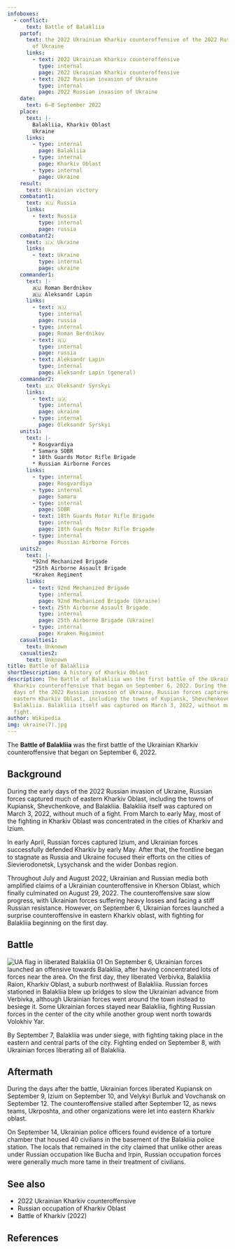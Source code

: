 ```yaml
---
infoboxes:
  - conflict:
      text: Battle of Balakliia
    partof:
      text: the 2022 Ukrainian Kharkiv counteroffensive of the 2022 Russian invasion
        of Ukraine
      links:
        - text: 2022 Ukrainian Kharkiv counteroffensive
          type: internal
          page: 2022 Ukrainian Kharkiv counteroffensive
        - text: 2022 Russian invasion of Ukraine
          type: internal
          page: 2022 Russian invasion of Ukraine
    date:
      text: 6–8 September 2022
    place:
      text: |-
        Balakliia, Kharkiv Oblast
        Ukraine
      links:
        - type: internal
          page: Balakliia
        - type: internal
          page: Kharkiv Oblast
        - type: internal
          page: Ukraine
    result:
      text: Ukrainian victory
    combatant1:
      text: 🇷🇺 Russia
      links:
        - text: Russia
          type: internal
          page: russia
    combatant2:
      text: 🇺🇦 Ukraine
      links:
        - text: Ukraine
          type: internal
          page: ukraine
    commander1:
      text: |-
        🇷🇺 Roman Berdnikov 
        🇷🇺 Aleksandr Lapin
      links:
        - text: 🇷🇺
          type: internal
          page: russia
        - type: internal
          page: Roman Berdnikov
        - text: 🇷🇺
          type: internal
          page: russia
        - text: Aleksandr Lapin
          type: internal
          page: Aleksandr Lapin (general)
    commander2:
      text: 🇺🇦 Oleksandr Syrskyi
      links:
        - text: 🇺🇦
          type: internal
          page: ukraine
        - type: internal
          page: Oleksandr Syrskyi
    units1:
      text: |-
        * Rosgvardiya
        * Samara SOBR 
        * 18th Guards Motor Rifle Brigade
        * Russian Airborne Forces
      links:
        - type: internal
          page: Rosgvardiya
        - type: internal
          page: Samara
        - type: internal
          page: SOBR
        - text: 18th Guards Motor Rifle Brigade
          type: internal
          page: 18th Guards Motor Rifle Brigade
        - type: internal
          page: Russian Airborne Forces
    units2:
      text: |-
        *92nd Mechanized Brigade 
        *25th Airborne Assault Brigade 
        *Kraken Regiment
      links:
        - text: 92nd Mechanized Brigade
          type: internal
          page: 92nd Mechanized Brigade (Ukraine)
        - text: 25th Airborne Assault Brigade
          type: internal
          page: 25th Airborne Brigade (Ukraine)
        - type: internal
          page: Kraken Regiment
    casualties1:
      text: Unknown
    casualties2:
      text: Unknown
title: Battle of Balakliia
shortDescription: A history of Kharkiv Oblast
description: The Battle of Balakliia was the first battle of the Ukrainian
  Kharkiv counteroffensive that began on September 6, 2022. During the early
  days of the 2022 Russian invasion of Ukraine, Russian forces captured much of
  eastern Kharkiv Oblast, including the towns of Kupiansk, Shevchenkove, and
  Balakliia. Balakliia itself was captured on March 3, 2022, without much of a
  fight.
author: Wikipedia
img: ukraine(7).jpg
---
```

        
The **Battle of Balakliia** was the first battle of the Ukrainian Kharkiv counteroffensive that began on September 6, 2022.

## Background
During the early days of the 2022 Russian invasion of Ukraine, Russian forces captured much of eastern Kharkiv Oblast, including the towns of Kupiansk, Shevchenkove, and Balakliia. Balakliia itself was captured on March 3, 2022, without much of a fight. From March to early May, most of the fighting in Kharkiv Oblast was concentrated in the cities of Kharkiv and Izium.

In early April, Russian forces captured Izium, and Ukrainian forces successfully defended Kharkiv by early May. After that, the frontline began to stagnate as Russia and Ukraine focused their efforts on the cities of Sievierodonetsk, Lysychansk and the wider Donbas region.

Throughout July and August 2022, Ukrainian and Russian media both amplified claims of a Ukrainian counteroffensive in Kherson Oblast, which finally culminated on August 29, 2022. The counteroffensive saw slow progress, with Ukrainian forces suffering heavy losses and facing a stiff Russian resistance. However, on September 6, Ukrainian forces launched a surprise counteroffensive in eastern Kharkiv oblast, with fighting for Balakliia beginning on the first day.

## Battle
![UA flag in liberated Balakliia 01](https://wikipedia.org/wiki/Special:Redirect/file/UA_flag_in_liberated_Balakliia_01.png?)
On September 6, Ukrainian forces launched an offensive towards Balakliia, after having concentrated lots of forces near the area. On the first day, they liberated Verbivka, Balakliia Raion, Kharkiv Oblast, a suburb northwest of Balakliia. Russian forces stationed in Balakliia blew up bridges to slow the Ukrainian advance from Verbivka, although Ukrainian forces went around the town instead to besiege it. Some Ukrainian forces stayed near Balakliia, fighting Russian forces in the center of the city while another group went north towards Volokhiv Yar.

By September 7, Balakliia was under siege, with fighting taking place in the eastern and central parts of the city. Fighting ended on September 8, with Ukrainian forces liberating all of Balakliia.

## Aftermath
During the days after the battle, Ukrainian forces liberated Kupiansk on September 9, Izium on September 10, and Velykyi Burluk and Vovchansk on September 12. The counteroffensive stalled after September 12, as news teams, Ukrposhta, and other organizations were let into eastern Kharkiv oblast.

On September 14, Ukrainian police officers found evidence of a torture chamber that housed 40 civilians in the basement of the Balakliia police station. The locals that remained in the city claimed that unlike other areas under Russian occupation like Bucha and Irpin, Russian occupation forces were generally much more tame in their treatment of civilians.

## See also
 * 2022 Ukrainian Kharkiv counteroffensive
 * Russian occupation of Kharkiv Oblast
 * Battle of Kharkiv (2022)


## References

